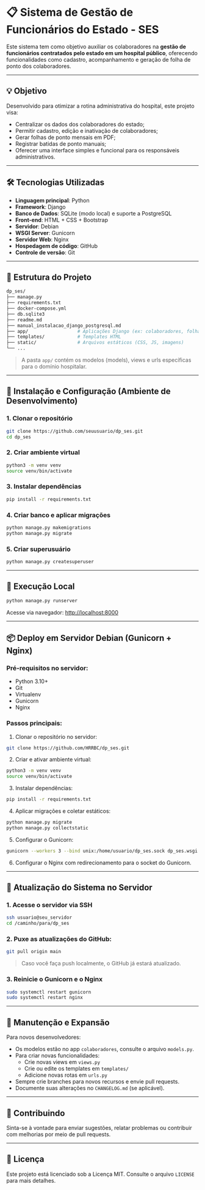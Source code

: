 # 📋 Sistema de Gestão de Funcionários do Estado - SES

Este sistema tem como objetivo auxiliar os colaboradores na **gestão de funcionários contratados pelo estado em um hospital público**, oferecendo funcionalidades como cadastro, acompanhamento e geração de folha de ponto dos colaboradores.

---

## 💡 Objetivo

Desenvolvido para otimizar a rotina administrativa do hospital, este projeto visa:

- Centralizar os dados dos colaboradores do estado;
- Permitir cadastro, edição e inativação de colaboradores;
- Gerar folhas de ponto mensais em PDF;
- Registrar batidas de ponto manuais;
- Oferecer uma interface simples e funcional para os responsáveis administrativos.

---

## 🛠️ Tecnologias Utilizadas

- **Linguagem principal**: Python
- **Framework**: Django
- **Banco de Dados**: SQLite (modo local) e suporte a PostgreSQL
- **Front-end**: HTML + CSS + Bootstrap
- **Servidor**: Debian
- **WSGI Server**: Gunicorn
- **Servidor Web**: Nginx
- **Hospedagem de código**: GitHub
- **Controle de versão**: Git

---

## 🧱 Estrutura do Projeto

```bash
dp_ses/
├── manage.py
├── requirements.txt
├── docker-compose.yml
├── db.sqlite3
├── readme.md
├── manual_instalacao_django_postgresql.md
├── app/                  # Aplicações Django (ex: colaboradores, folha de ponto)
├── templates/            # Templates HTML
├── static/               # Arquivos estáticos (CSS, JS, imagens)
└── ...
```

> A pasta `app/` contém os modelos (models), views e urls específicas para o domínio hospitalar.

---

## 🔧 Instalação e Configuração (Ambiente de Desenvolvimento)

### 1. Clonar o repositório

```bash
git clone https://github.com/seuusuario/dp_ses.git
cd dp_ses
```

### 2. Criar ambiente virtual

```bash
python3 -m venv venv
source venv/bin/activate
```

### 3. Instalar dependências

```bash
pip install -r requirements.txt
```

### 4. Criar banco e aplicar migrações

```bash
python manage.py makemigrations
python manage.py migrate
```

### 5. Criar superusuário

```bash
python manage.py createsuperuser
```

---

## 🚀 Execução Local

```bash
python manage.py runserver
```

Acesse via navegador: [http://localhost:8000](http://localhost:8000)

---

## 📦 Deploy em Servidor Debian (Gunicorn + Nginx)

### Pré-requisitos no servidor:
- Python 3.10+
- Git
- Virtualenv
- Gunicorn
- Nginx

### Passos principais:

1. Clonar o repositório no servidor:

```bash
git clone https://github.com/HRRBC/dp_ses.git
```

2. Criar e ativar ambiente virtual:

```bash
python3 -m venv venv
source venv/bin/activate
```

3. Instalar dependências:

```bash
pip install -r requirements.txt
```

4. Aplicar migrações e coletar estáticos:

```bash
python manage.py migrate
python manage.py collectstatic
```

5. Configurar o Gunicorn:

```bash
gunicorn --workers 3 --bind unix:/home/usuario/dp_ses.sock dp_ses.wsgi:application
```

6. Configurar o Nginx com redirecionamento para o socket do Gunicorn.

---

## 🔁 Atualização do Sistema no Servidor

### 1. Acesse o servidor via SSH

```bash
ssh usuario@seu_servidor
cd /caminho/para/dp_ses
```

### 2. Puxe as atualizações do GitHub:

```bash
git pull origin main
```

> Caso você faça push localmente, o GitHub já estará atualizado.

### 3. Reinicie o Gunicorn e o Nginx

```bash
sudo systemctl restart gunicorn
sudo systemctl restart nginx
```

---

## 🔧 Manutenção e Expansão

Para novos desenvolvedores:

- Os modelos estão no app `colaboradores`, consulte o arquivo `models.py`.
- Para criar novas funcionalidades:
  - Crie novas views em `views.py`
  - Crie ou edite os templates em `templates/`
  - Adicione novas rotas em `urls.py`
- Sempre crie branches para novos recursos e envie pull requests.
- Documente suas alterações no `CHANGELOG.md` (se aplicável).

---

## 👥 Contribuindo

Sinta-se à vontade para enviar sugestões, relatar problemas ou contribuir com melhorias por meio de pull requests.

---

## 📄 Licença

Este projeto está licenciado sob a Licença MIT. Consulte o arquivo `LICENSE` para mais detalhes.